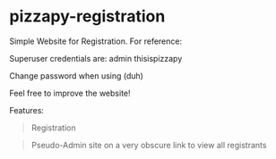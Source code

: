# pizzapy-registration
Simple Website for Registration.
For reference:

Superuser credentials are:
admin
thisispizzapy

Change password when using (duh)

Feel free to improve the website!

Features:
> Registration

> Pseudo-Admin site on a very obscure link to view all registrants
